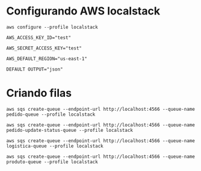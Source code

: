 # Configurando AWS localstack

`aws configure --profile localstack`

`AWS_ACCESS_KEY_ID="test"`

`AWS_SECRET_ACCESS_KEY="test"`

`AWS_DEFAULT_REGION="us-east-1"`

`DEFAULT OUTPUT="json"`

# Criando filas

`aws sqs create-queue --endpoint-url http://localhost:4566 --queue-name pedido-queue --profile localstack`

`aws sqs create-queue --endpoint-url http://localhost:4566 --queue-name pedido-update-status-queue --profile localstack`

`aws sqs create-queue --endpoint-url http://localhost:4566 --queue-name logistica-queue --profile localstack`

`aws sqs create-queue --endpoint-url http://localhost:4566 --queue-name produto-queue --profile localstack`
